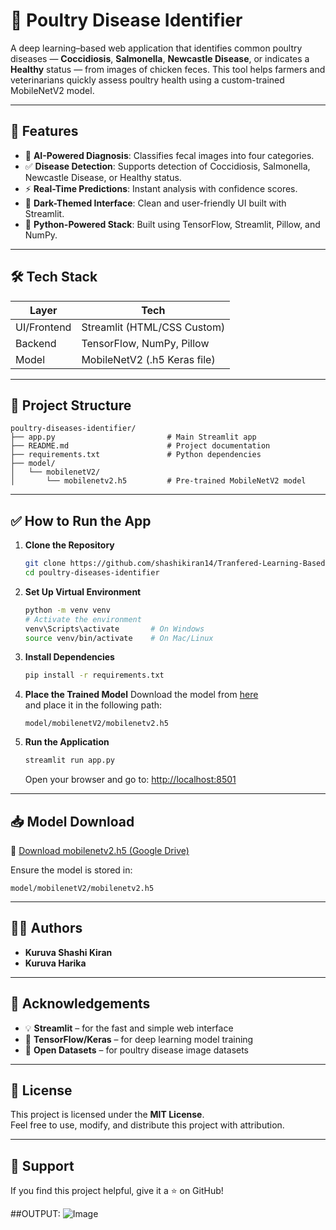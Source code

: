 
# 🐣 Poultry Disease Identifier

A deep learning–based web application that identifies common poultry diseases — **Coccidiosis**, **Salmonella**, **Newcastle Disease**, or indicates a **Healthy** status — from images of chicken feces. This tool helps farmers and veterinarians quickly assess poultry health using a custom-trained MobileNetV2 model.



---

## 🚀 Features

- 🧠 **AI-Powered Diagnosis**: Classifies fecal images into four categories.
- ✅ **Disease Detection**: Supports detection of Coccidiosis, Salmonella, Newcastle Disease, or Healthy status.
- ⚡ **Real-Time Predictions**: Instant analysis with confidence scores.
- 🎨 **Dark-Themed Interface**: Clean and user-friendly UI built with Streamlit.
- 🐍 **Python-Powered Stack**: Built using TensorFlow, Streamlit, Pillow, and NumPy.

---

## 🛠️ Tech Stack

| Layer       | Tech                        |
|-------------|-----------------------------|
| UI/Frontend | Streamlit (HTML/CSS Custom) |
| Backend     | TensorFlow, NumPy, Pillow   |
| Model       | MobileNetV2 (.h5 Keras file) |

---

## 📂 Project Structure

```
poultry-diseases-identifier/
├── app.py                         # Main Streamlit app
├── README.md                      # Project documentation
├── requirements.txt               # Python dependencies
├── model/
│   └── mobilenetV2/
│       └── mobilenetv2.h5         # Pre-trained MobileNetV2 model
```

---

## ✅ How to Run the App

1. **Clone the Repository**
   ```bash
   git clone https://github.com/shashikiran14/Tranfered-Learning-Based-Classification-for-poultry-enhansed
   cd poultry-diseases-identifier
   ```

2. **Set Up Virtual Environment**
   ```bash
   python -m venv venv
   # Activate the environment
   venv\Scripts\activate       # On Windows
   source venv/bin/activate    # On Mac/Linux
   ```

3. **Install Dependencies**
   ```bash
   pip install -r requirements.txt
   ```

4. **Place the Trained Model**
   Download the model from [here](https://drive.google.com/file/d/1d_yRsZtoHXM9HYXqMKjrHWdtmHKO3h78/view?usp=drivesdk)  
   and place it in the following path:
   ```
   model/mobilenetV2/mobilenetv2.h5
   ```

5. **Run the Application**
   ```bash
   streamlit run app.py
   ```
   Open your browser and go to: [http://localhost:8501](http://localhost:8501)

---

## 📥 Model Download

🔗 [Download mobilenetv2.h5 (Google Drive)](https://drive.google.com/file/d/1d_yRsZtoHXM9HYXqMKjrHWdtmHKO3h78/view?usp=drivesdk)

Ensure the model is stored in:
```
model/mobilenetV2/mobilenetv2.h5
```

---

## 👨‍💻 Authors

- **Kuruva Shashi Kiran**  
- **Kuruva Harika**

---

## 🙏 Acknowledgements

- 💡 **Streamlit** – for the fast and simple web interface
- 🤖 **TensorFlow/Keras** – for deep learning model training
- 📸 **Open Datasets** – for poultry disease image datasets

---

## 📝 License

This project is licensed under the **MIT License**.  
Feel free to use, modify, and distribute this project with attribution.

---

## 🌟 Support

If you find this project helpful, give it a ⭐ on GitHub!

##OUTPUT:
![Image](https://github.com/user-attachments/assets/7875f58c-dff9-4d1e-a196-d135e2729ce6)
